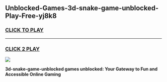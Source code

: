 
## Unblocked-Games-3d-snake-game-unblocked-Play-Free-yj8k8
<h3>
<a href="https://premium76.site?title=3d-snake-game-unblocked&ref=18A1">CLICK TO PLAY</a></h3>
<hr>

<h3>
<a href="https://premium76.site?title=3d-snake-game-unblocked&ref=18A1">CLICK 2 PLAY</a>
  
</h3>

<a href="https://premium76.site?title=3d-snake-game-unblocked&ref=18A1"><img src="https://clearcache.store/games.png"></a>


**3d-snake-game-unblocked games unblocked: Your Gateway to Fun and Accessible Online Gaming**
